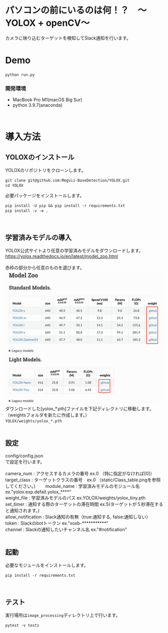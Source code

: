 # パソコンの前にいるのは何！？　〜YOLOX + openCV〜
カメラに映り込むターゲットを検知してSlack通知を行います。  

# Demo　　
```
python run.py
```  


###  開発環境  
- MacBook Pro M1(macOS Big Sur)
- python 3.9.7(anaconda)  
<br>

# 導入方法

## YOLOXのインストール　　

YOLOXのリポジトリをクローンします。  
```
git clone git@github.com:Megvii-BaseDetection/YOLOX.git
cd YOLOX
```
必要パッケージをインストールします。
```
pip install -U pip && pip install -r requirements.txt
pip install -v -e .
```  

<br>  

## 学習済みモデルの導入
YOLOX公式サイトより任意の学習済みモデルをダウンロードします。
https://yolox.readthedocs.io/en/latest/model_zoo.html  
<br>
赤枠の部分から任意のものを選びます。  
![例](/static/model_zoo.png)   
ダウンロードした[yolox_*.pth]ファイルを下記ディレクトリに移動します。（weightsフォルダを新たに作成します。）  
`YOLOX/weights/yolox_*.pth`  
<br>

##  設定
config/config.json  
で設定を行います。  
<br>
camera_num          :   アクセスするカメラの番号 ex.0 （特に指定がなければ[0]）  
target_class        :   ターゲットクラスの番号　ex.0 （static/Class_table.pngを参照してください。)　　
module_name         :   学習済みモデルのモジュール名  ex."yolox.exp.defalt.yolox_****"   
weight_file         :   学習済みモデルのパス ex.YOLOX/weights/yolox_tiny.pth  
set_timer           :   通知する際のターゲットの滞在時間 ex.5(ターゲットが５秒滞在すると通知されます。)  
allow_notification  :   Slack通知の有無（true:通知する, false:通知しない）  
token               :   Slackのbotトークン ex."xoxb-***********"  
channel             :   Slackの通知したいチャンネル名 ex."#notification"  
<br>  

##  起動
必要なモジュールをインストールします。
```
pip install -r requirements.txt
```  
<br>  

##  テスト  
実行場所は`image_processing`ディレクトリ上で行います。
```
pytest -v tests
```

